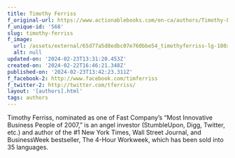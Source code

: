 ```yaml
---
title: Timothy Ferriss
f_original-url: https://www.actionablebooks.com/en-ca/authors/Timothy-Ferriss/
f_unique-id: '568'
slug: timothy-ferriss
f_image:
  url: /assets/external/65d77a5d8edbc07e760bbe54_timothyferriss-lg-180x220.jpeg
  alt: null
updated-on: '2024-02-23T13:31:20.453Z'
created-on: '2024-02-22T16:46:21.348Z'
published-on: '2024-02-23T13:42:23.311Z'
f_facebook-2: http://www.facebook.com/timferriss
f_twitter-2: http://twitter.com/tferriss/
layout: '[authors].html'
tags: authors
---
```


Timothy Ferriss, nominated as one of Fast Company’s “Most Innovative Business People of 2007,” is an angel investor (StumbleUpon, Digg, Twitter, etc.) and author of the #1 New York Times, Wall Street Journal, and BusinessWeek bestseller, The 4-Hour Workweek, which has been sold into 35 languages.
